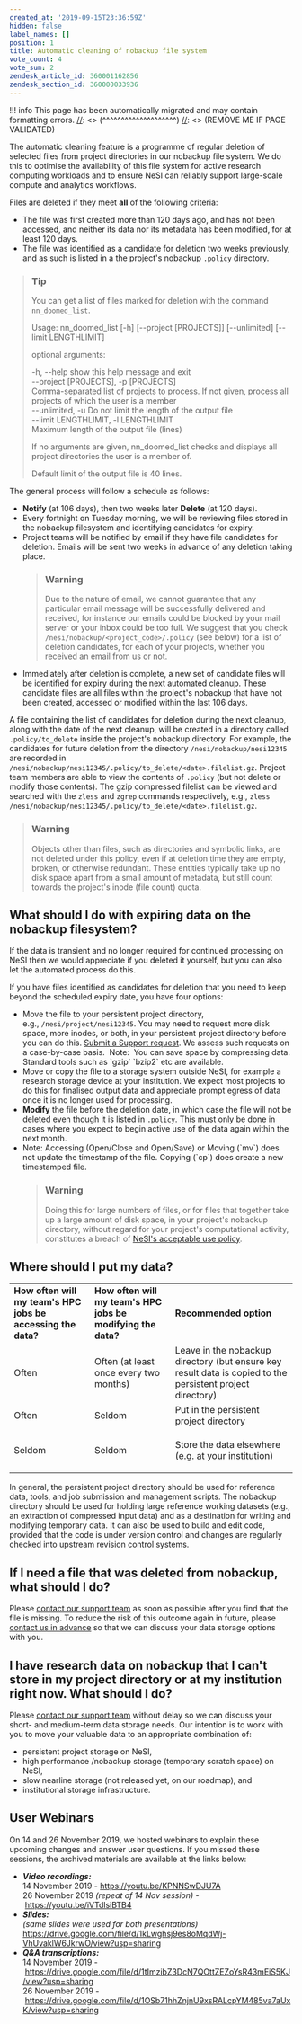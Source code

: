 ```yaml
---
created_at: '2019-09-15T23:36:59Z'
hidden: false
label_names: []
position: 1
title: Automatic cleaning of nobackup file system
vote_count: 4
vote_sum: 2
zendesk_article_id: 360001162856
zendesk_section_id: 360000033936
---
```



[//]: <> (REMOVE ME IF PAGE VALIDATED)
[//]: <> (vvvvvvvvvvvvvvvvvvvv)
!!! info
    This page has been automatically migrated and may contain formatting errors.
[//]: <> (^^^^^^^^^^^^^^^^^^^^)
[//]: <> (REMOVE ME IF PAGE VALIDATED)
<p><a name="criteria"></a>The automatic cleaning feature is a programme of regular deletion of selected files from project directories in our nobackup file system. We do this to optimise the availability of this file system for active research computing workloads and to ensure NeSI can reliably support large-scale compute and analytics workflows.</p>
<p>Files are deleted if they meet <strong>all</strong> of the following criteria:</p>
<ul>
<li>The file was first created more than 120 days ago, and has not been accessed, and neither its data nor its metadata has been modified, for at least 120 days.</li>
<li>The file was identified as a candidate for deletion two weeks previously, and as such is listed in a the project's nobackup <code>.policy</code> directory.</li>
</ul>
<blockquote class="blockquote-tip">
<h3 id="prerequisites">Tip</h3>
<p>You can get a list of files marked for deletion with the command <code>nn_doomed_list</code>.</p>
<p>Usage: nn_doomed_list [-h] [--project [PROJECTS]] [--unlimited] [--limit LENGTHLIMIT]</p>
<p><span style="font-family: -apple-system, BlinkMacSystemFont, 'Segoe UI', Helvetica, Arial, sans-serif;">optional arguments:</span></p>
<p>-h, --help show this help message and exit<br>--project [PROJECTS], -p [PROJECTS]<br>Comma-separated list of projects to process. If not given, process all projects of which the user is a member<br>--unlimited, -u Do not limit the length of the output file<br>--limit LENGTHLIMIT, -l LENGTHLIMIT<br>Maximum length of the output file (lines)</p>
<p>If no arguments are given, nn_doomed_list checks and displays all project directories the user is a member of. </p>
<p>Default limit of the output file is 40 lines. </p>
</blockquote>
<p>The general process will follow a schedule as follows:</p>
<ul>
<li>
<strong>Notify</strong><span style="font-weight: 400;"> (at 106 days), then two weeks later </span><strong>Delete</strong><span style="font-weight: 400;"> (at 120 days)</span>.</li>
<li>
<span style="font-weight: 400;">Every fortnight on Tuesday morning, we will be reviewing files stored in the nobackup filesystem and identifying candidates for expiry</span>.</li>
<li>Project teams will be notified by email if they have file candidates for deletion. Emails will be sent two weeks in advance of any deletion taking place.
<blockquote class="blockquote-warning">
<h3 id="email">Warning</h3>
<p>Due to the nature of email, we cannot guarantee that any particular email message will be successfully delivered and received, for instance our emails could be blocked by your mail server or your inbox could be too full. We suggest that you check <code>/nesi/nobackup/&lt;project_code&gt;/.policy</code> (see below) for a list of deletion candidates, for each of your projects, whether you received an email from us or not.</p>
</blockquote>
</li>
<li>
<span style="font-weight: 400;">Immediately after deletion is complete, a new set of candidate files will be identified for expiry during the next automated cleanup</span>. These candidate files are all files within the project's nobackup that have not been created, accessed or modified within the last 106 days.</li>
</ul>
<p>A file containing the list of candidates for deletion during the next cleanup, along with the date of the next cleanup, will be created in a directory called <code>.policy/to_delete</code> inside the project's nobackup directory. For example, the candidates for future deletion from the directory <code>/nesi/nobackup/nesi12345</code> are recorded in <code>/nesi/nobackup/nesi12345/.policy/to_delete/&lt;date&gt;.filelist.gz</code>. Project team members are able to view the contents of <code>.policy</code> (but not delete or modify those contents). The gzip compressed filelist can be viewed and searched with the <code>zless</code> and <code>zgrep</code> commands respectively, e.g., <code>zless /nesi/nobackup/nesi12345/.policy/to_delete/&lt;date&gt;.filelist.gz</code>.</p>
<blockquote class="blockquote-warning">
<h3 id="prerequisites">Warning</h3>
<p>Objects other than files, such as directories and symbolic links, are not deleted under this policy, even if at deletion time they are empty, broken, or otherwise redundant. These entities typically take up no disk space apart from a small amount of metadata, but still count towards the project's inode (file count) quota.</p>
</blockquote>
<h2>What should I do with expiring data on the nobackup filesystem?</h2>
<p>If the data is transient and no longer required for continued processing on NeSI then we would appreciate if you deleted it yourself, but you can also let the automated process do this.</p>
<p>If you have files identified as candidates for deletion that you need to keep beyond the scheduled expiry date, you have four options:</p>
<ul>
<li>Move the file to your persistent project directory, e.g., <code>/nesi/project/nesi12345</code>. You may need to request more disk space, more inodes, or both, in your persistent project directory before you can do this. <a href="https://support.nesi.org.nz/hc/en-gb/requests/new" target="_blank" rel="noopener">Submit a Support request</a>. We assess such requests on a case-by-case basis.  Note:  You can save space by compressing data.  Standard tools such as `gzip` `bzip2` etc are available.</li>
<li>Move or copy the file to a storage system outside NeSI, for example a research storage device at your institution. We expect most projects to do this for finalised output data and appreciate prompt egress of data once it is no longer used for processing.</li>
<li>
<strong>Modify</strong> the file before the deletion date, in which case the file will not be deleted even though it is listed in <code>.policy</code>. This must only be done in cases where you expect to begin active use of the data again within the next month.</li>
<li>Note: Accessing (Open/Close and Open/Save) or Moving (`mv`) does not update the timestamp of the file. Copying (`cp`) does create a new timestamped file.<br>
<blockquote class="blockquote-warning">
<h3 id="prerequisites">Warning</h3>
<p>Doing this for large numbers of files, or for files that together take up a large amount of disk space, in your project's nobackup directory, without regard for your project's computational activity, constitutes a breach of <a href="https://www.nesi.org.nz/services/high-performance-computing/guidelines/acceptable-use-policy">NeSI's acceptable use policy</a>.</p>
</blockquote>
</li>
</ul>
<p><a name="advice"></a></p>
<h2>Where should I put my data?</h2>
<table>
<tbody>
<tr>
<td><strong>How often will my team's HPC jobs be accessing the data?</strong></td>
<td><strong>How often will my team's HPC jobs be modifying the data? </strong></td>
<td><strong>Recommended option </strong></td>
</tr>
<tr>
<td>Often</td>
<td>Often (at least once every two months)</td>
<td>Leave in the nobackup directory (but ensure key result data is copied to the persistent project directory)</td>
</tr>
<tr>
<td>Often</td>
<td>Seldom</td>
<td>Put in the persistent project directory</td>
</tr>
<tr>
<td>Seldom</td>
<td>Seldom</td>
<td>
<p>Store the data elsewhere (e.g. at your institution)</p>
</td>
</tr>
</tbody>
</table>
<p>In general, the persistent project directory should be used for reference data, tools, and job submission and management scripts. The nobackup directory should be used for holding large reference working datasets (e.g., an extraction of compressed input data) and as a destination for writing and modifying temporary data. It can also be used to build and edit code, provided that the code is under version control and changes are regularly checked into upstream revision control systems.</p>
<h2>If I need a file that was deleted from nobackup, what should I do?</h2>
<p>Please <a href="https://support.nesi.org.nz/hc/en-gb/requests/new" target="_self">contact our support team</a> as soon as possible after you find that the file is missing. To reduce the risk of this outcome again in future, please <a href="https://support.nesi.org.nz/hc/en-gb/requests/new" target="_self">contact us in advance</a> so that we can discuss your data storage options with you.</p>
<h2>I have research data on nobackup that I can't store in my project directory or at my institution right now. What should I do?</h2>
<p>Please <a href="https://support.nesi.org.nz/hc/en-gb/requests/new" target="_self">contact our support team</a> without delay so we can discuss your short- and medium-term data storage needs. Our intention is to work with you to move your valuable data to an appropriate combination of:</p>
<ul>
<li style="font-weight: 400;"><span style="font-weight: 400;">persistent project storage on NeSI,</span></li>
<li style="font-weight: 400;"><span style="font-weight: 400;">high performance /nobackup storage (temporary scratch space) on NeSI,</span></li>
<li style="font-weight: 400;"><span style="font-weight: 400;">slow nearline storage (not released yet, on our roadmap), and </span></li>
<li style="font-weight: 400;"><span style="font-weight: 400;">institutional storage infrastructure.</span></li>
</ul>
<h2>User Webinars</h2>
<p>On 14 and 26 November 2019, we hosted webinars to explain these upcoming changes and answer user questions. If you missed these sessions, the archived materials are available at the links below:</p>
<ul>
<li>
<em><strong>Video recordings: </strong></em><br>14 November 2019 - <a href="https://youtu.be/KPNNSwDJU7A">https://youtu.be/KPNNSwDJU7A</a> <br>26 November 2019 <em>(repeat of 14 Nov session)</em> - <a href="https://youtu.be/iVTdlsiBTB4">https://youtu.be/iVTdlsiBTB4</a>
</li>
<li>
<em><strong>Slides: </strong></em><br><em>(same slides were used for both presentations)</em><br><a href="https://drive.google.com/file/d/1kLwghsj9es8oMqdWj-VhUvaklW6JkrwO/view?usp=sharing">https://drive.google.com/file/d/1kLwghsj9es8oMqdWj-VhUvaklW6JkrwO/view?usp=sharing</a>  </li>
<li>
<em><strong>Q&amp;A transcriptions: </strong></em><br>14 November 2019 - <a href="https://drive.google.com/file/d/1tImzibZ3DcN7QOttZEZoYsR43mEiS5KJ/view?usp=sharing" target="_blank" rel="noopener">https://drive.google.com/file/d/1tImzibZ3DcN7QOttZEZoYsR43mEiS5KJ/view?usp=sharing</a> <br>26 November 2019 - <a href="https://drive.google.com/file/d/1OSb71hhZnjnU9xsRALcpYM485va7aUxK/view?usp=sharing">https://drive.google.com/file/d/1OSb71hhZnjnU9xsRALcpYM485va7aUxK/view?usp=sharing</a>
</li>
</ul>
<h2> </h2>